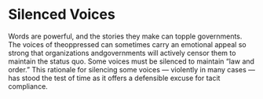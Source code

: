 # Silenced Voices

Words are powerful, and the stories they make can topple governments. The voices of theoppressed can sometimes carry an emotional appeal so strong that organizations andgovernments will actively censor them to maintain the status quo. Some voices must be silenced to maintain “law and order.” This rationale for silencing some voices — violently in many cases — has stood the test of time as it offers a defensible excuse for tacit compliance.

